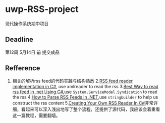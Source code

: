 # uwp-RSS-project
现代操作系统期中项目

## Deadline
第12周   5月14日 前 提交成品


## Refference
 1. 相关的解析rss feed的代码实践与结构熟悉
 2.[RSS feed reader implementation in C#](http://czetsuya-tech.blogspot.com/2011/01/rss-feed-reader-implementation-in-c.html), use xmlreader to read the rss
 3.[Best Way to read rss feed in .net Using C#](http://stackoverflow.com/questions/10399400/best-way-to-read-rss-feed-in-net-using-c-sharp),use `System.ServiceModel.Syndication` to read the rss
 4.[How to Parse RSS Feeds in .NET](https://www.codeproject.com/Articles/820669/How-to-Parse-RSS-Feeds-in-NET),use `stringbuilder` to help us construct the rss content
 5.[Creating Your Own RSS Reader In C#](http://www.dreamincode.net/forums/topic/34745-creating-your-own-rss-reader-in-c%23/)非常详细，看起来可以深入浅出地写了整个流程，还提供了源代码，我应该会着重看这一篇教程，需要翻墙。

